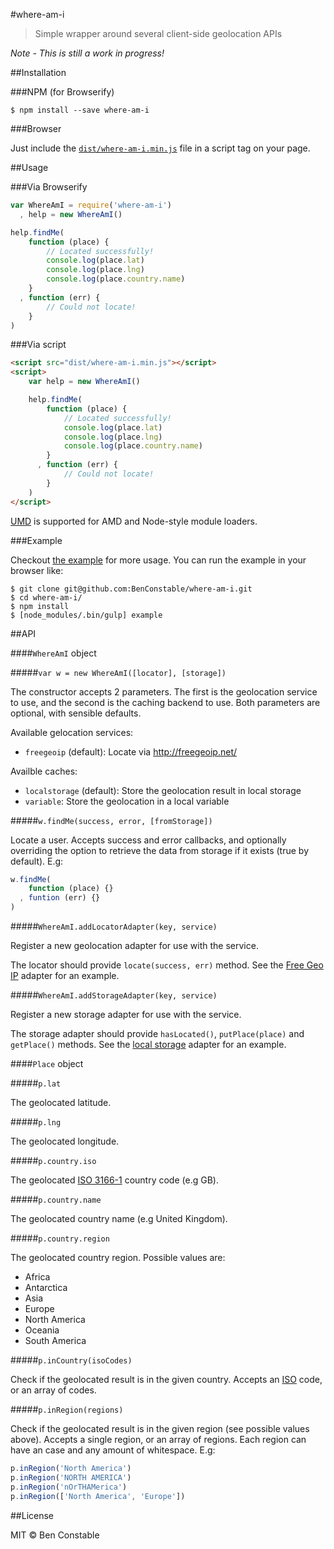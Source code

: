 #where-am-i

> Simple wrapper around several client-side geolocation APIs

*Note - This is still a work in progress!*

##Installation

###NPM (for Browserify)

```
$ npm install --save where-am-i
```

###Browser

Just include the [`dist/where-am-i.min.js`](https://github.com/BenConstable/where-am-i/blob/master/dist/where-am-i.min.js)
file in a script tag on your page.

##Usage

###Via Browserify

```js
var WhereAmI = require('where-am-i')
  , help = new WhereAmI()

help.findMe(
    function (place) {
        // Located successfully!
        console.log(place.lat)
        console.log(place.lng)
        console.log(place.country.name)
    }
  , function (err) {
        // Could not locate!
    }
)
```

###Via script

```html
<script src="dist/where-am-i.min.js"></script>
<script>
    var help = new WhereAmI()

    help.findMe(
        function (place) {
            // Located successfully!
            console.log(place.lat)
            console.log(place.lng)
            console.log(place.country.name)
        }
      , function (err) {
            // Could not locate!
        }
    )
</script>
```

[UMD](https://github.com/umdjs/umd) is supported for AMD and Node-style module
loaders.

###Example

Checkout [the example](https://github.com/BenConstable/where-am-i/blob/master/example/index.html)
for more usage. You can run the example in your browser like:

```
$ git clone git@github.com:BenConstable/where-am-i.git
$ cd where-am-i/
$ npm install
$ [node_modules/.bin/gulp] example
```

##API

####`WhereAmI` object

#####`var w = new WhereAmI([locator], [storage])`

The constructor accepts 2 parameters. The first is the geolocation service to
use, and the second is the caching backend to use. Both parameters are optional,
with sensible defaults.

Available gelocation services:

* `freegeoip` (default): Locate via http://freegeoip.net/

Availble caches:

* `localstorage` (default): Store the geolocation result in local storage
* `variable`: Store the geolocation in a local variable

#####`w.findMe(success, error, [fromStorage])`

Locate a user. Accepts success and error callbacks, and optionally overriding
the option to retrieve the data from storage if it exists (true by default). E.g:

```js
w.findMe(
    function (place) {}
  , funtion (err) {}
)
```

#####`WhereAmI.addLocatorAdapter(key, service)`

Register a new geolocation adapter for use with the service.

The locator should provide `locate(success, err)` method. See the [Free Geo IP](https://github.com/BenConstable/where-am-i/blob/master/src/locators/free-geo-ip.js) adapter for an example.

#####`WhereAmI.addStorageAdapter(key, service)`

Register a new storage adapter for use with the service.

The storage adapter should provide `hasLocated()`, `putPlace(place)` and `getPlace()`
methods. See the [local storage](https://github.com/BenConstable/where-am-i/blob/master/src/storage/local-storage-adapter.js) adapter for an example.

####`Place` object

#####`p.lat`

The geolocated latitude.

#####`p.lng`

The geolocated longitude.

#####`p.country.iso`

The geolocated [ISO 3166-1](https://en.wikipedia.org/wiki/ISO_3166-1) country
code (e.g GB).

#####`p.country.name`

The geolocated country name (e.g United Kingdom).

#####`p.country.region`

The geolocated country region. Possible values are:

* Africa
* Antarctica
* Asia
* Europe
* North America
* Oceania
* South America

#####`p.inCountry(isoCodes)`

Check if the geolocated result is in the given country. Accepts an [ISO](https://en.wikipedia.org/wiki/ISO_3166-1)
code, or an array of codes.

#####`p.inRegion(regions)`

Check if the geolocated result is in the given region (see possible values above).
Accepts a single region, or an array of regions. Each region can have an case and
any amount of whitespace. E.g:

```js
p.inRegion('North America')
p.inRegion('NORTH AMERICA')
p.inRegion('nOrTHAMerica')
p.inRegion(['North America', 'Europe'])
```

##License

MIT © Ben Constable
